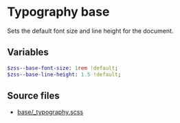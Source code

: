 # Typography base

Sets the default font size and line height for the document.

## Variables

```sass
$zss--base-font-size: 1rem !default;
$zss--base-line-height: 1.5 !default;
```

## Source files

- [base/_typography.scss](../../src/generic/_typography.scss)
